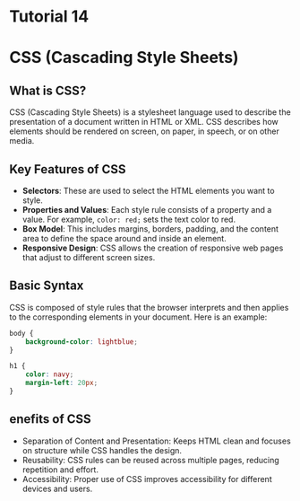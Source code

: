# Tutorial 14

# CSS (Cascading Style Sheets)

## What is CSS?
CSS (Cascading Style Sheets) is a stylesheet language used to describe the presentation of a document written in HTML or XML. CSS describes how elements should be rendered on screen, on paper, in speech, or on other media.

## Key Features of CSS
- **Selectors**: These are used to select the HTML elements you want to style.
- **Properties and Values**: Each style rule consists of a property and a value. For example, `color: red;` sets the text color to red.
- **Box Model**: This includes margins, borders, padding, and the content area to define the space around and inside an element.
- **Responsive Design**: CSS allows the creation of responsive web pages that adjust to different screen sizes.

## Basic Syntax
CSS is composed of style rules that the browser interprets and then applies to the corresponding elements in your document. Here is an example:

```css
body {
    background-color: lightblue;
}

h1 {
    color: navy;
    margin-left: 20px;
}
```

## enefits of CSS
- Separation of Content and Presentation: Keeps HTML clean and focuses on structure while CSS handles the design.
- Reusability: CSS rules can be reused across multiple pages, reducing repetition and effort.
- Accessibility: Proper use of CSS improves accessibility for different devices and users.